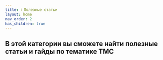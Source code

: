 ```yaml
---
title: ℹ️ Полезные статьи
layout: home
nav_order: 2
has_children: true
---
```

## **В этой категории вы сможете найти полезные статьи и гайды по тематике TMC** 

